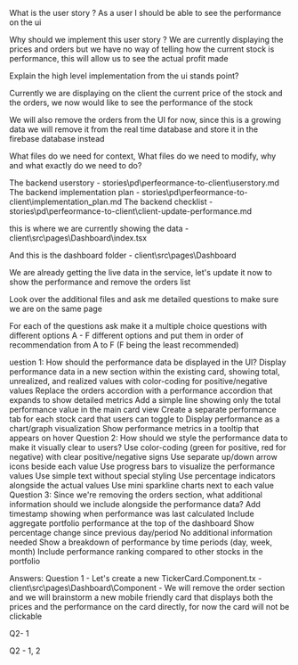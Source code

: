 What is the user story ?
As a user I should be able to see the performance on the ui 

Why should we implement this user story ?
We are currently displaying the prices and orders but we have no way of telling how the current stock is performance, this will allow us to see the actual profit made

Explain the high level implementation from the ui stands point?

Currently we are displaying on the client the current price of the stock and the orders, we now would like to see the performance of the stock 

We will also remove the orders from the UI for now, since this is a growing data we will remove it from the real time database and store it in the firebase database instead



What files do we need for context, What files do we need to modify, why and what exactly do we need to do?

The backend userstory - stories\pd\perfeormance-to-client\userstory.md
The backend implementation plan - stories\pd\perfeormance-to-client\implementation_plan.md
The backend checklist - stories\pd\perfeormance-to-client\client-update-performance.md

this is where we are currently showing the data - client\src\pages\Dashboard\index.tsx

And this is the dashboard folder - client\src\pages\Dashboard

We are already getting the live data in the service, let's update it now to show the performance and remove the orders list

Look over the additional files and ask me detailed questions to make sure we are on the same page 


For each of the questions ask make it a multiple choice questions with different options A - F different options and put them in order of recommendation from A to F (F being the least recommended)

uestion 1: How should the performance data be displayed in the UI?
Display performance data in a new section within the existing card, showing total, unrealized, and realized values with color-coding for positive/negative values
Replace the orders accordion with a performance accordion that expands to show detailed metrics
Add a simple line showing only the total performance value in the main card view
Create a separate performance tab for each stock card that users can toggle to
Display performance as a chart/graph visualization
Show performance metrics in a tooltip that appears on hover
Question 2: How should we style the performance data to make it visually clear to users?
Use color-coding (green for positive, red for negative) with clear positive/negative signs
Use separate up/down arrow icons beside each value
Use progress bars to visualize the performance values
Use simple text without special styling
Use percentage indicators alongside the actual values
Use mini sparkline charts next to each value
Question 3: Since we're removing the orders section, what additional information should we include alongside the performance data?
Add timestamp showing when performance was last calculated
Include aggregate portfolio performance at the top of the dashboard
Show percentage change since previous day/period
No additional information needed
Show a breakdown of performance by time periods (day, week, month)
Include performance ranking compared to other stocks in the portfolio

Answers:
Question 1 - Let's create a new TickerCard.Component.tx - client\src\pages\Dashboard\Component - We will remove the order section and we will brainstorm a new mobile friendly card that displays both the prices and the performance on the card directly, for now the card will not be clickable

Q2- 1

Q2 - 1, 2